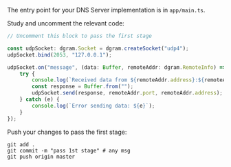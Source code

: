 The entry point for your DNS Server implementation is in `app/main.ts`.

Study and uncomment the relevant code: 

```typescript
// Uncomment this block to pass the first stage

const udpSocket: dgram.Socket = dgram.createSocket("udp4");
udpSocket.bind(2053, "127.0.0.1");

udpSocket.on("message", (data: Buffer, remoteAddr: dgram.RemoteInfo) => {
    try {
        console.log(`Received data from ${remoteAddr.address}:${remoteAddr.port}`);
        const response = Buffer.from("");
        udpSocket.send(response, remoteAddr.port, remoteAddr.address);
    } catch (e) {
        console.log(`Error sending data: ${e}`);
    }
});
```

Push your changes to pass the first stage:

```
git add .
git commit -m "pass 1st stage" # any msg
git push origin master
```
